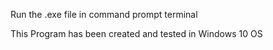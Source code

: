 Run the .exe file in command prompt terminal

This Program has been created and tested in Windows 10 OS
